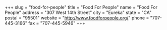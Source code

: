 +++
slug = "food-for-people"
title = "Food For People"
name = "Food For People"
address = "307 West 14th Street"
city = "Eureka"
state = "CA"
postal = "95501"
website = "http://www.foodforpeople.org/"
phone = "707-445-3166"
fax = "707-445-5946"
+++
